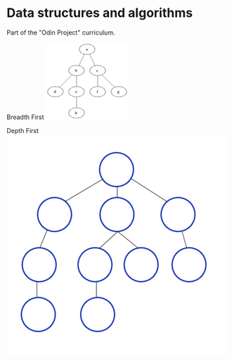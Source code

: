 # Data structures and algorithms

Part of the "Odin Project" curriculum. 

Breadth First 
![Image Hover Text](/bfs.gif)

Depth First
![Image Hover Text](/dfs.gif)
